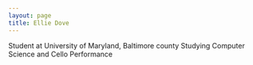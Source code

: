 ```yaml
---
layout: page
title: Ellie Dove
---
```


Student at University of Maryland, Baltimore county
Studying Computer Science and Cello Performance

